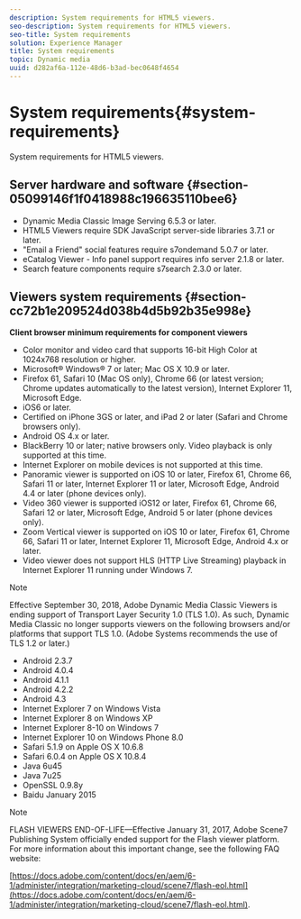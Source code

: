 ```yaml
---
description: System requirements for HTML5 viewers.
seo-description: System requirements for HTML5 viewers.
seo-title: System requirements
solution: Experience Manager
title: System requirements
topic: Dynamic media
uuid: d282af6a-112e-48d6-b3ad-bec0648f4654
---
```


# System requirements{#system-requirements}

System requirements for HTML5 viewers.

## Server hardware and software {#section-05099146f1f0418988c196635110bee6}

* Dynamic Media Classic Image Serving 6.5.3 or later. 
* HTML5 Viewers require SDK JavaScript server-side libraries 3.7.1 or later. 
* "Email a Friend" social features require s7ondemand 5.0.7 or later. 
* eCatalog Viewer - Info panel support requires info server 2.1.8 or later. 
* Search feature components require s7search 2.3.0 or later.

## Viewers system requirements {#section-cc72b1e209524d038b4d5b92b35e998e}

**Client browser minimum requirements for component viewers**

* Color monitor and video card that supports 16-bit High Color at 1024x768 resolution or higher. 
* Microsoft® Windows® 7 or later; Mac OS X 10.9 or later. 
* Firefox 61, Safari 10 (Mac OS only), Chrome 66 (or latest version; Chrome updates automatically to the latest version), Internet Explorer 11, Microsoft Edge. 
* iOS6 or later. 
* Certified on iPhone 3GS or later, and iPad 2 or later (Safari and Chrome browsers only). 
* Android OS 4.x or later. 
* BlackBerry 10 or later; native browsers only. Video playback is only supported at this time. 
* Internet Explorer on mobile devices is not supported at this time. 
* Panoramic viewer is supported on iOS 10 or later, Firefox 61, Chrome 66, Safari 11 or later, Internet Explorer 11 or later, Microsoft Edge, Android 4.4 or later (phone devices only). 
* Video 360 viewer is supported iOS12 or later, Firefox 61, Chrome 66, Safari 12 or later, Microsoft Edge, Android 5 or later (phone devices only). 
* Zoom Vertical viewer is supported on iOS 10 or later, Firefox 61, Chrome 66, Safari 11 or later, Internet Explorer 11, Microsoft Edge, Android 4.x or later. 
* Video viewer does not support HLS (HTTP Live Streaming) playback in Internet Explorer 11 running under Windows 7.

<!--<a id="section_1486A48CD38F42E3956E022A48207727"></a>-->

>[!NOTE]
>
>Effective September 30, 2018, Adobe Dynamic Media Classic Viewers is ending support of Transport Layer Security 1.0 (TLS 1.0). As such, Dynamic Media Classic no longer supports viewers on the following browsers and/or platforms that support TLS 1.0. (Adobe Systems recommends the use of TLS 1.2 or later.)

* Android 2.3.7 
* Android 4.0.4 
* Android 4.1.1 
* Android 4.2.2 
* Android 4.3 
* Internet Explorer 7 on Windows Vista 
* Internet Explorer 8 on Windows XP 
* Internet Explorer 8-10 on Windows 7 
* Internet Explorer 10 on Windows Phone 8.0 
* Safari 5.1.9 on Apple OS X 10.6.8 
* Safari 6.0.4 on Apple OS X 10.8.4 
* Java 6u45 
* Java 7u25 
* OpenSSL 0.9.8y 
* Baidu January 2015

<!--<a id="section_CF857D27B09D4B09999D79DA2628DDEE"></a>-->

>[!NOTE]
>
>FLASH VIEWERS END-OF-LIFE—Effective January 31, 2017, Adobe Scene7 Publishing System officially ended support for the Flash viewer platform. For more information about this important change, see the following FAQ website:

[https://docs.adobe.com/content/docs/en/aem/6-1/administer/integration/marketing-cloud/scene7/flash-eol.html](https://docs.adobe.com/content/docs/en/aem/6-1/administer/integration/marketing-cloud/scene7/flash-eol.html). 
